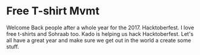 # Free T-shirt Mvmt
Welcome Back people after a whole year for the 2017. Hacktoberfest.
I love free t-shirts and Sohraab too. Kado is helping us hack Hacktoberfest.
Let's all have a great year and make sure we get out in the world a create some stuff.
